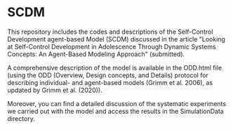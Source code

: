 # SCDM

This repository includes the codes and descriptions of the Self-Control Development agent-based Model (SCDM) discussed in the article "Looking at Self-Control Development in Adolescence Through Dynamic Systems Concepts: An Agent-Based Modeling Approach" (submitted). 

A comprehensive description of the model is available in the ODD.html file (using the ODD (Overview, Design concepts, and Details) protocol for describing individual- and agent-based models (Grimm et al. 2006), as updated by Grimm et al. (2020)).

Moreover, you can find a detailed discussion of the systematic experiments we carried out with the model and access the results in the SimulationData directory.
